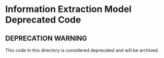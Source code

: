 # Information Extraction Model Deprecated Code

## DEPRECATION WARNING
This code in this directory is considered deprecated and will be archived. 